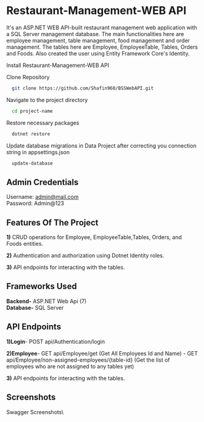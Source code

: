 # Restaurant-Management-WEB API

It's an ASP.NET WEB API-built restaurant management web application with a SQL Server management database. The main functionalities here are employee management, table management, food management and order management. The tables here are Employee, EmployeeTable, Tables, Orders and Foods. Also created the user using Entity Framework Core's Identity.


Install Restaurant-Management-WEB API

Clone Repository 
```bash
  git clone https://github.com/Shafin960/BSSWebAPI.git
```
Navigate to the project directory
```bash
  cd project-name
```
Restore necessary packages
```bash
  dotnet restore
```
Update database migrations in Data Project after correcting you connection string in appsettings.json
```bash
  update-database
```

## Admin Credentials
Username: admin@mail.com \
Password: Admin@123

    
## Features Of The Project
**1)** CRUD operations for Employee, EmployeeTable,Tables, Orders, and Foods entities.

**2)** Authentication and authorization using Dotnet Identity roles.

**3)** API endpoints for interacting with the tables.

## Frameworks Used

**Backend-** ASP.NET Web Api (7)\
**Database-** SQL Server

## API Endpoints
**1)Login**- POST api/Authentication/login

**2)Employee**- GET api/Employee/get (Get All Employees Id and Name)
            - GET api/Employee/non-assigned-employees/{table-id} (Get the list of employees who are not assigned to any tables yet)

**3)** API endpoints for interacting with the tables.

## Screenshots
Swagger Screenshots\

